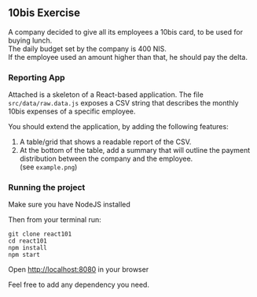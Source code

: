 
## 10bis Exercise

A company decided to give all its employees a 10bis card, to be used for buying lunch.  
The daily budget set by the company is 400 NIS.   
If the employee used an amount higher than that, he should pay the delta.  

### Reporting App

Attached is a skeleton of a React-based application.
The file ```src/data/raw.data.js``` exposes a CSV string that describes the monthly 10bis expenses of a specific employee.    

You should extend the application, by adding the following features:
1. A table/grid that shows a readable report of the CSV.
2. At the bottom of the table, add a summary that will outline the payment distribution between the company and the employee.  
(see ```example.png```)

### Running the project
Make sure you have NodeJS installed

Then from your terminal run:
```
git clone react101
cd react101
npm install
npm start
```
Open [http://localhost:8080](http://localhost:8080) in your browser 

Feel free to add any dependency you need. 
